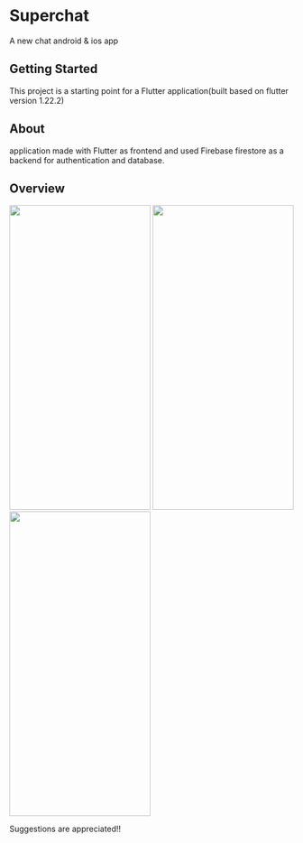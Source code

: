 # Superchat

A new chat android & ios app

## Getting Started

This project is a starting point for a Flutter application(built based on flutter version 1.22.2)

## About

application made with Flutter as frontend and used Firebase firestore as a backend for authentication and database.

## Overview

<img src="https://user-images.githubusercontent.com/84156356/120702985-5b5e1200-c4d2-11eb-9b19-3d4d8353aeea.png" width="250" height="540"/>  <img src="https://user-images.githubusercontent.com/84156356/120703050-703aa580-c4d2-11eb-8ac4-b5f1cdb9e43d.png" width="250" height="540"/>  <img src="https://user-images.githubusercontent.com/84156356/120703147-8fd1ce00-c4d2-11eb-836c-4c8a5c1c3653.png" width="250" height="540"/>

Suggestions are appreciated!!
